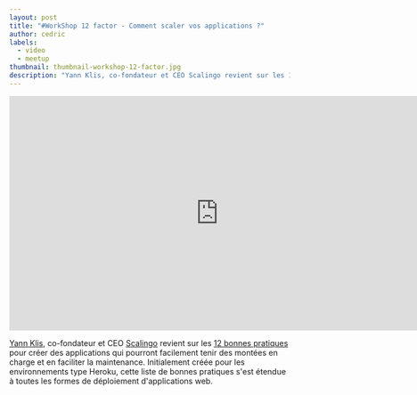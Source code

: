 ```yaml
---
layout: post
title: "#WorkShop 12 factor - Comment scaler vos applications ?"
author: cedric
labels:
  - video
  - meetup
thumbnail: thumbnail-workshop-12-factor.jpg
description: "Yann Klis, co-fondateur et CEO Scalingo revient sur les 12 bonnes pratiques pour créer des applications qui pourront facilement tenir des montées en charge et en faciliter la maintenance."
---
```


<div class="video-wrapper"><iframe width="750" height="422" src="https://www.youtube.com/embed/fZQviXy7i2A?showinfo=0" frameborder="0" allowfullscreen></iframe></div>

[Yann Klis](https://twitter.com/yannski), co-fondateur et CEO [Scalingo](https://scalingo.com/) revient sur les [12 bonnes pratiques](http://12factor.net/) pour créer des applications qui pourront facilement tenir des montées en charge et en faciliter la maintenance. Initialement créée pour les environnements type Heroku, cette liste de bonnes pratiques s'est étendue à toutes les formes de déploiement d'applications web.